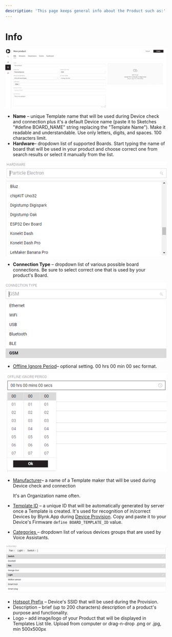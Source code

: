 ```yaml
---
description: 'This page keeps general info about the Product such as:'
---
```


# Info

![](../../../../.gitbook/assets/prod_info.png)

* **Name** – unique Template name that will be used during Device check and connection plus it's a default Device name \(paste it to Sketches "\#define BOARD\_NAME" string replacing the "Template Name"\). Make it readable and understandable. Use only letters, digits, and spaces. 100 characters limit.  
* **Hardware**– dropdown list of supported Boards. Start typing the name of  board that will be used in your product and choose correct one from search results or select it manually from the list.

![](../../../../.gitbook/assets/hardware.png)



* **Connection Type** – dropdown list of various possible board connections. Be sure to select correct one that is used by your product's Board.

![](../../../../.gitbook/assets/connection-type.png)



* [Offline Ignore Period](offline-ignore-period.md)– optional setting. 00 hrs 00 min 00 sec format.

![](../../../../.gitbook/assets/offline_ignore_period.png)



* [Manufacturer](manufacturer.md)– a name of a Template maker that will be used during Device check and connection

  It's an Organization name often.  

* [Template ID](template-ids.md) – a unique ID that will be automatically generated by server once a Template is created. It's used for recognition of in/correct Devices by Blynk.App during [Device Provision](../../../../mobile-applications/device-management/add-new-device.md). Copy and paste it to your Device's Firmware `define BOARD_TEMPLATE_ID` value.

* [Categories ](categories.md)– dropdown list of various devices groups that are used by Voice Assistants.

![](../../../../.gitbook/assets/categories.png)



* [Hotspot Prefix](hotspot-prefix.md) – Device's SSID that will be used during the Provision. 
* Description – brief \(up to 200 characters\) description of a product's purpose and functionality. 
* Logo – add image/logo of your Product that will be displayed in Templates List tile. Upload from computer or drag-n-drop .png or .jpg, min 500x500px



